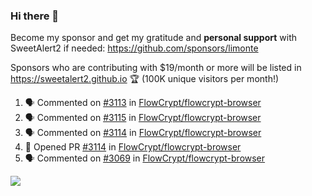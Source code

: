 ### Hi there 👋

Become my sponsor and get my gratitude and **personal support** with SweetAlert2 if needed: https://github.com/sponsors/limonte

Sponsors who are contributing with $19/month or more will be listed in https://sweetalert2.github.io 🏆 (100K unique visitors per month!)

<!--START_SECTION:activity-->
1. 🗣 Commented on [#3113](https://github.com/FlowCrypt/flowcrypt-browser/issues/3113) in [FlowCrypt/flowcrypt-browser](https://github.com/FlowCrypt/flowcrypt-browser)
2. 🗣 Commented on [#3115](https://github.com/FlowCrypt/flowcrypt-browser/issues/3115) in [FlowCrypt/flowcrypt-browser](https://github.com/FlowCrypt/flowcrypt-browser)
3. 🗣 Commented on [#3114](https://github.com/FlowCrypt/flowcrypt-browser/issues/3114) in [FlowCrypt/flowcrypt-browser](https://github.com/FlowCrypt/flowcrypt-browser)
4. 💪 Opened PR [#3114](https://github.com/FlowCrypt/flowcrypt-browser/pull/3114) in [FlowCrypt/flowcrypt-browser](https://github.com/FlowCrypt/flowcrypt-browser)
5. 🗣 Commented on [#3069](https://github.com/FlowCrypt/flowcrypt-browser/issues/3069) in [FlowCrypt/flowcrypt-browser](https://github.com/FlowCrypt/flowcrypt-browser)
<!--END_SECTION:activity-->

![](https://github-readme-stats.vercel.app/api?username=limonte&theme=vue&show_icons=true)
